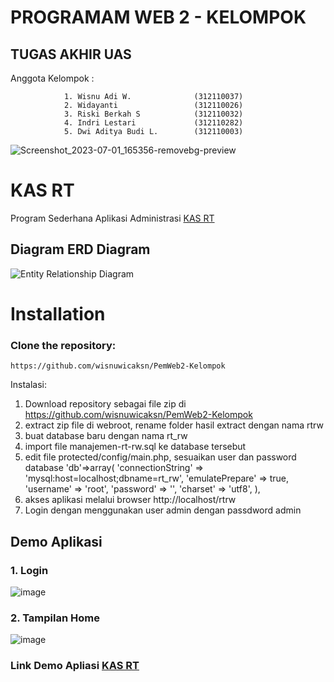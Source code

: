 # PROGRAMAM WEB 2 - KELOMPOK
## TUGAS AKHIR UAS
Anggota Kelompok :


                1. Wisnu Adi W.              (312110037)
                2. Widayanti                 (312110026)
                3. Riski Berkah S            (312110032)
                4. Indri Lestari             (312110282)
                5. Dwi Aditya Budi L.        (312110003)


![Screenshot_2023-07-01_165356-removebg-preview](https://github.com/adityabudi09/PemWeb2-Kelompok/assets/115923969/9fd381f4-091c-4e28-b447-e86ed08db53c)
# KAS RT
Program Sederhana Aplikasi Administrasi [KAS RT](http://wisnuwicaksn.byethost12.com/pengelolaanKasFree)


## Diagram ERD Diagram


![Entity Relationship Diagram](https://github.com/Indri211/PemWeb2-Kelompok/assets/116372279/fc1446e6-fc84-44f9-8253-51cc39987808)



# Installation

### Clone the repository:

```
https://github.com/wisnuwicaksn/PemWeb2-Kelompok
```
Instalasi:
1. Download repository sebagai file zip di https://github.com/wisnuwicaksn/PemWeb2-Kelompok
2. extract zip file di webroot, rename folder hasil extract dengan nama rtrw
3. buat database baru dengan nama rt_rw
4. import file manajemen-rt-rw.sql ke database tersebut
5. edit file protected/config/main.php, sesuaikan user dan password database
   'db'=>array(
			'connectionString' => 'mysql:host=localhost;dbname=rt_rw',
			'emulatePrepare' => true,
			'username' => 'root',
			'password' => '',
			'charset' => 'utf8',
		),
6. akses aplikasi melalui browser http://localhost/rtrw
7. Login dengan menggunakan user admin dengan passdword admin


## Demo Aplikasi
### 1. Login


![image](https://github.com/wisnuwicaksn/PemWeb2-Kelompok/assets/116352745/1481dfdd-3c88-4cc5-813e-8666780d6c40)

### 2. Tampilan Home


![image](https://github.com/wisnuwicaksn/PemWeb2-Kelompok/assets/116352745/712f3363-2a12-43f3-b08b-c06e61d3c9de)

### Link Demo Apliasi [KAS RT](http://wisnuwicaksn.byethost12.com/pengelolaanKasFree)
